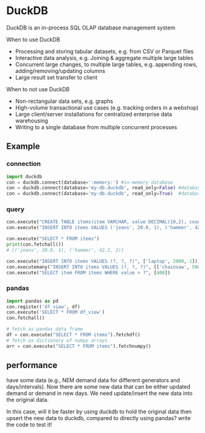 # DuckDB
DuckDB is an in-process SQL OLAP database management system

When to use DuckDB
- Processing and storing tabular datasets, e.g. from CSV or Parquet files
- Interactive data analysis, e.g. Joining & aggregate multiple large tables
- Concurrent large changes, to multiple large tables, e.g. appending rows, adding/removing/updating columns
- Large result set transfer to client

When to not use DuckDB
- Non-rectangular data sets, e.g. graphs
- High-volume transactional use cases (e.g. tracking orders in a webshop)
- Large client/server installations for centralized enterprise data warehousing
- Writing to a single database from multiple concurrent processes

## Example
### connection
```py
import duckdb
con = duckdb.connect(database=':memory:') #in-memory database
con = duckdb.connect(database='my-db.duckdb', read_only=False) #database file (not shared between processes)
con = duckdb.connect(database='my-db.duckdb', read_only=True)  #database file (shared between processes)
```

### query
```py
con.execute("CREATE TABLE items(item VARCHAR, value DECIMAL(10,2), count INTEGER)")
con.execute("INSERT INTO items VALUES ('jeans', 20.0, 1), ('hammer', 42.2, 2)")

con.execute("SELECT * FROM items")
print(con.fetchall())
# [('jeans', 20.0, 1), ('hammer', 42.2, 2)]

con.execute("INSERT INTO items VALUES (?, ?, ?)", ['laptop', 2000, 1])
con.executemany("INSERT INTO items VALUES (?, ?, ?)", [['chainsaw', 500, 10], ['iphone', 300, 2]] )
con.execute("SELECT item FROM items WHERE value > ?", [400])
```

### pandas
```py
import pandas as pd
con.register('df_view', df)
con.execute('SELECT * FROM df_view')
con.fetchall()

# fetch as pandas data frame
df = con.execute("SELECT * FROM items").fetchdf()
# fetch as dictionary of numpy arrays
arr = con.execute("SELECT * FROM items").fetchnumpy()
```

## performance
have some data (e.g., NEM demand data for different generators and days/intervals). Now there are some new data that can be either updated demand or demand in new days. We need update/insert the new data into the original data.

In this case, will it be faster by using duckdb to hold the original data then upsert the new data to duckdb, compared to directly using pandas? write the code to test it!
